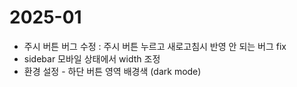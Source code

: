 # 2025-01
* 주시 버튼 버그 수정 : 주시 버튼 누르고 새로고침시 반영 안 되는 버그 fix
* sidebar 모바일 상태에서 width 조정
* 환경 설정 - 하단 버튼 영역 배경색 (dark mode)
